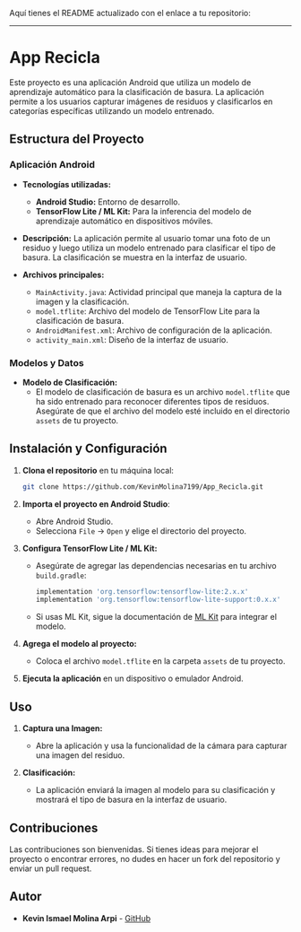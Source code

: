 Aquí tienes el README actualizado con el enlace a tu repositorio:

---

# App Recicla

Este proyecto es una aplicación Android que utiliza un modelo de aprendizaje automático para la clasificación de basura. La aplicación permite a los usuarios capturar imágenes de residuos y clasificarlos en categorías específicas utilizando un modelo entrenado.

## Estructura del Proyecto

### Aplicación Android

- **Tecnologías utilizadas:**
  - **Android Studio:** Entorno de desarrollo.
  - **TensorFlow Lite / ML Kit:** Para la inferencia del modelo de aprendizaje automático en dispositivos móviles.
  
- **Descripción:**
  La aplicación permite al usuario tomar una foto de un residuo y luego utiliza un modelo entrenado para clasificar el tipo de basura. La clasificación se muestra en la interfaz de usuario.

- **Archivos principales:**
  - `MainActivity.java`: Actividad principal que maneja la captura de la imagen y la clasificación.
  - `model.tflite`: Archivo del modelo de TensorFlow Lite para la clasificación de basura.
  - `AndroidManifest.xml`: Archivo de configuración de la aplicación.
  - `activity_main.xml`: Diseño de la interfaz de usuario.

### Modelos y Datos

- **Modelo de Clasificación:**
  - El modelo de clasificación de basura es un archivo `model.tflite` que ha sido entrenado para reconocer diferentes tipos de residuos. Asegúrate de que el archivo del modelo esté incluido en el directorio `assets` de tu proyecto.

## Instalación y Configuración

1. **Clona el repositorio** en tu máquina local:
    ```bash
    git clone https://github.com/KevinMolina7199/App_Recicla.git
    ```

2. **Importa el proyecto en Android Studio**:
    - Abre Android Studio.
    - Selecciona `File` -> `Open` y elige el directorio del proyecto.

3. **Configura TensorFlow Lite / ML Kit:**
    - Asegúrate de agregar las dependencias necesarias en tu archivo `build.gradle`:
      ```groovy
      implementation 'org.tensorflow:tensorflow-lite:2.x.x'
      implementation 'org.tensorflow:tensorflow-lite-support:0.x.x'
      ```
    - Si usas ML Kit, sigue la documentación de [ML Kit](https://developers.google.com/ml-kit) para integrar el modelo.

4. **Agrega el modelo al proyecto:**
    - Coloca el archivo `model.tflite` en la carpeta `assets` de tu proyecto.

5. **Ejecuta la aplicación** en un dispositivo o emulador Android.

## Uso

1. **Captura una Imagen:**
   - Abre la aplicación y usa la funcionalidad de la cámara para capturar una imagen del residuo.

2. **Clasificación:**
   - La aplicación enviará la imagen al modelo para su clasificación y mostrará el tipo de basura en la interfaz de usuario.

## Contribuciones

Las contribuciones son bienvenidas. Si tienes ideas para mejorar el proyecto o encontrar errores, no dudes en hacer un fork del repositorio y enviar un pull request.

## Autor

- **Kevin Ismael Molina Arpi** - [GitHub](https://github.com/KevinMolina7199)
